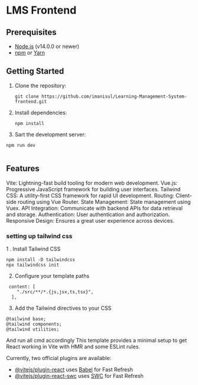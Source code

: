 # LMS Frontend 


## Prerequisites

- [Node.js](https://nodejs.org/) (v14.0.0 or newer)
- [npm](https://www.npmjs.com/) or [Yarn](https://yarnpkg.com/)

## Getting Started

1. Clone the repository:

   ```
   git clone https://github.com/imanisul/Learning-Management-System-frontend.git
   ```
2. Install dependencies:
   ```
   npm install
   ```
3. Sart the development server:   

  ```
  npm run dev


  ```

  ## Features 

Vite: Lightning-fast build tooling for modern web development.
Vue.js: Progressive JavaScript framework for building user interfaces.
Tailwind CSS: A utility-first CSS framework for rapid UI development.
Routing: Client-side routing using Vue Router.
State Management: State management using Vuex.
API Integration: Communicate with backend APIs for data retrieval and storage.
Authentication: User authentication and authorization.
Responsive Design: Ensures a great user experience across devices.

### setting up tailwind css

1 . Install Tailwind CSS

```
npm install -D tailwindcss
npx tailwindcss init
```
2. Configure your template paths

```
 content: [
    "./src/**/*.{js,jsx,ts,tsx}",
  ],
  ```
3. Add the Tailwind directives to your CSS

```
@tailwind base;
@tailwind components;
@tailwind utilities;
```



And run all cmd accordingly 
This template provides a minimal setup to get React working in Vite with HMR and some ESLint rules.

Currently, two official plugins are available:

- [@vitejs/plugin-react](https://github.com/vitejs/vite-plugin-react/blob/main/packages/plugin-react/README.md) uses [Babel](https://babeljs.io/) for Fast Refresh
- [@vitejs/plugin-react-swc](https://github.com/vitejs/vite-plugin-react-swc) uses [SWC](https://swc.rs/) for Fast Refresh
